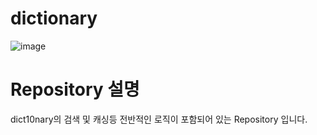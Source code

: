 # dictionary

![image](https://user-images.githubusercontent.com/66781422/198217509-d986eaf6-5efc-48ec-b3cb-caa813f51996.png)

# Repository 설명

dict10nary의 검색 및 캐싱등 전반적인 로직이 포함되어 있는 Repository 입니다.

